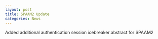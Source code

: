 ```yaml
---
layout: post
title: SPAAM2 Update
categories: News
---
```


Added additional authentication session icebreaker abstract for SPAAM2